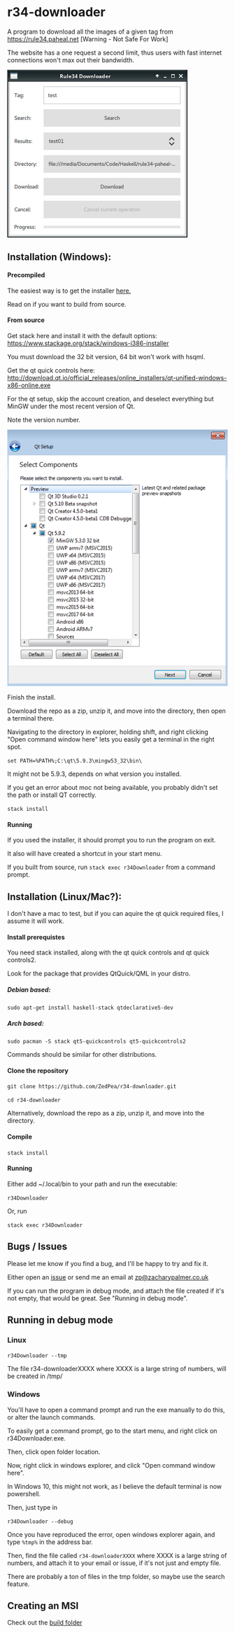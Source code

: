 # r34-downloader
A program to download all the images of a given tag from https://rule34.paheal.net [Warning - Not Safe For Work]

The website has a one request a second limit, thus users with fast internet connections won't max out their bandwidth.

![Screenshot of program](r34downloader.png?raw=true "Screenshot of program")

## Installation (Windows):

#### Precompiled
The easiest way is to get the installer [here.](https://github.com/ZedPea/r34-downloader/releases)

Read on if you want to build from source.

#### From source
Get stack here and install it with the default options: https://www.stackage.org/stack/windows-i386-installer

You must download the 32 bit version, 64 bit won't work with hsqml.

Get the qt quick controls here: http://download.qt.io/official_releases/online_installers/qt-unified-windows-x86-online.exe

For the qt setup, skip the account creation, and deselect everything but MinGW under the most recent version of Qt. 

Note the version number.

![Screenshot of Qt installation](qt-install.png?raw=true "Screenshot of Qt installation")

Finish the install.

Download the repo as a zip, unzip it, and move into the directory, then open a terminal there.

Navigating to the directory in explorer, holding shift, and right clicking
"Open command window here" lets you easily get a terminal in the right spot.

`set PATH=%PATH%;C:\qt\5.9.3\mingw53_32\bin\`

It might not be 5.9.3, depends on what version you installed.

If you get an error about moc not being available, you probably didn't set the path or install QT correctly.

`stack install`

#### Running
If you used the installer, it should prompt you to run the program on exit.

It also will have created a shortcut in your start menu.

If you built from source, run `stack exec r34Downloader` from a command prompt.

## Installation (Linux/Mac?):
I don't have a mac to test, but if you can aquire the qt quick required files, I assume it will work.

#### Install prerequistes
You need stack installed, along with the qt quick controls and qt quick controls2.

Look for the package that provides QtQuick/QML in your distro.

##### Debian based:
`sudo apt-get install haskell-stack qtdeclarative5-dev`

##### Arch based:
`sudo pacman -S stack qt5-quickcontrols qt5-quickcontrols2`

Commands should be similar for other distributions.

#### Clone the repository
`git clone https://github.com/ZedPea/r34-downloader.git`

`cd r34-downloader`

Alternatively, download the repo as a zip, unzip it, and move into the directory.

#### Compile
`stack install`

#### Running
Either add ~/.local/bin to your path and run the executable:

`r34Downloader`

Or, run

`stack exec r34Downloader`

## Bugs / Issues
Please let me know if you find a bug, and I'll be happy to try and fix it.

Either open an [issue](https://github.com/ZedPea/r34-downloader/issues/new) or send me an email at zp@zacharypalmer.co.uk

If you can run the program in debug mode, and attach the file created if it's not empty, that would be great. See "Running in debug mode".

## Running in debug mode

### Linux

`r34Downloader --tmp`

The file r34-downloaderXXXX where XXXX is a large string of numbers, will be created in /tmp/

### Windows

You'll have to open a command prompt and run the exe manually to do this, or alter the launch commands.

To easily get a command prompt, go to the start menu, and right click on r34Downloader.exe.

Then, click open folder location.

Now, right click in windows explorer, and click "Open command window here". 

In Windows 10, this might not work, as I believe the default terminal is now powershell.

Then, just type in

`r34Downloader --debug`

Once you have reproduced the error, open windows explorer again, and type `%tmp%` in the address bar.

Then, find the file called `r34-downloaderXXXX` where XXXX is a large string of numbers, and attach it to your email or issue, if it's not just and empty file.

There are probably a ton of files in the tmp folder, so maybe use the search feature.

## Creating an MSI

Check out the [build folder](build)

